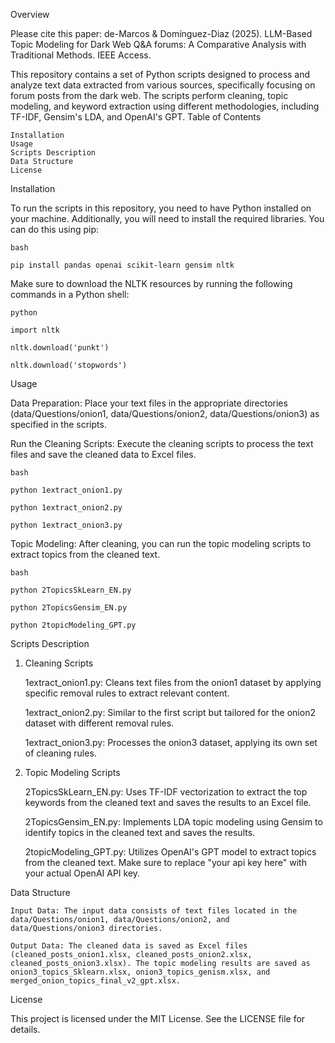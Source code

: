 Overview

Please cite this paper: de-Marcos & Domínguez-Diaz (2025). LLM-Based Topic Modeling for Dark Web Q&A forums: A Comparative Analysis with Traditional Methods. IEEE Access.

This repository contains a set of Python scripts designed to process and analyze text data extracted from various sources, specifically focusing on forum posts from the dark web. The scripts perform cleaning, topic modeling, and keyword extraction using different methodologies, including TF-IDF, Gensim's LDA, and OpenAI's GPT.
Table of Contents

    Installation
    Usage
    Scripts Description
    Data Structure
    License

Installation

To run the scripts in this repository, you need to have Python installed on your machine. Additionally, you will need to install the required libraries. You can do this using pip:

    bash

    pip install pandas openai scikit-learn gensim nltk

Make sure to download the NLTK resources by running the following commands in a Python shell:

    python

    import nltk

    nltk.download('punkt')

    nltk.download('stopwords')


Usage

Data Preparation: Place your text files in the appropriate directories (data/Questions/onion1, data/Questions/onion2, data/Questions/onion3) as specified in the scripts.

Run the Cleaning Scripts: Execute the cleaning scripts to process the text files and save the cleaned data to Excel files.

    bash

    python 1extract_onion1.py
    
    python 1extract_onion2.py
    
    python 1extract_onion3.py

Topic Modeling: After cleaning, you can run the topic modeling scripts to extract topics from the cleaned text.

    bash
    
    python 2TopicsSkLearn_EN.py
    
    python 2TopicsGensim_EN.py
    
    python 2topicModeling_GPT.py


Scripts Description
1. Cleaning Scripts

    1extract_onion1.py: Cleans text files from the onion1 dataset by applying specific removal rules to extract relevant content.

    1extract_onion2.py: Similar to the first script but tailored for the onion2 dataset with different removal rules.

    1extract_onion3.py: Processes the onion3 dataset, applying its own set of cleaning rules.

2. Topic Modeling Scripts

    2TopicsSkLearn_EN.py: Uses TF-IDF vectorization to extract the top keywords from the cleaned text and saves the results to an Excel file.

    2TopicsGensim_EN.py: Implements LDA topic modeling using Gensim to identify topics in the cleaned text and saves the results.

    2topicModeling_GPT.py: Utilizes OpenAI's GPT model to extract topics from the cleaned text. Make sure to replace "your api key here" with your actual OpenAI API key.


Data Structure

    Input Data: The input data consists of text files located in the data/Questions/onion1, data/Questions/onion2, and data/Questions/onion3 directories.

    Output Data: The cleaned data is saved as Excel files (cleaned_posts_onion1.xlsx, cleaned_posts_onion2.xlsx, cleaned_posts_onion3.xlsx). The topic modeling results are saved as onion3_topics_Sklearn.xlsx, onion3_topics_genism.xlsx, and merged_onion_topics_final_v2_gpt.xlsx.


License

This project is licensed under the MIT License. See the LICENSE file for details.
